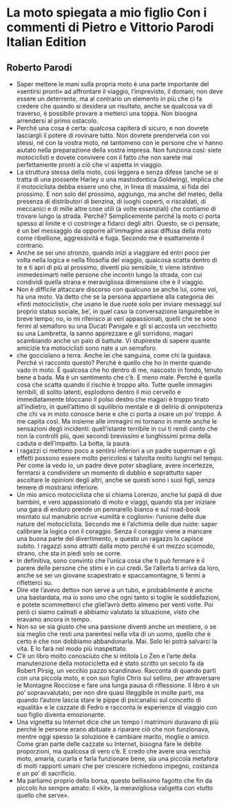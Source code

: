 # La moto spiegata a mio figlio Con i commenti di Pietro e Vittorio Parodi Italian Edition
## Roberto Parodi
- Saper mettere le mani sulla propria moto è una parte importante del «sentirsi pronti» ad affrontare il viaggio, l’imprevisto, il domani; non deve essere un deterrente, ma al contrario un elemento in più che ci fa credere che quando si desidera un risultato, anche se qualcosa va di traverso, è possibile provare a metterci una toppa. Non bisogna arrendersi al primo ostacolo.
- Perché una cosa è certa: qualcosa capiterà di sicuro, e non dovrete lasciargli il potere di rovinare tutto. Non dovrete prendervela con voi stessi, né con la vostra moto, né tantomeno con le persone che vi hanno aiutato nella preparazione della vostra impresa. Non funziona così: siete motociclisti e dovete convivere con il fatto che non sarete mai perfettamente pronti a ciò che vi aspetta in viaggio.
- La struttura stessa della moto, così leggera e senza difese (anche se si tratta di una possente Harley o una mastodontica Goldwing), implica che il motociclista debba essere uno che, in linea di massima, si fida del prossimo. E non solo del prossimo, aggiungo, ma anche del meteo, della presenza di distributori di benzina, di luoghi coperti, o riscaldati, di meccanici e di mille altre cose utili (a volte essenziali) che contiamo di trovare lungo la strada. Perché? Semplicemente perché la moto ci porta spesso al limite e ci costringe a fidarci degli altri. Questo, se ci pensate, è un bel messaggio da opporre all’immagine assai diffusa della moto come ribellione, aggressività e fuga. Secondo me è esattamente il contrario.
- Anche se sei uno stronzo, quando inizi a viaggiare ed entri poco per volta nella logica e nella filosofia del viaggio, qualcosa scatta dentro di te e ti apri di più al prossimo, diventi più sensibile, ti viene istintivo immedesimarti nelle persone che incontri lungo la strada, con cui condividi quella strana e meravigliosa dimensione che è il viaggio.
- Non è difficile attaccare discorso con qualcuno se anche lui, come voi, ha una moto. Va detto che se la persona appartiene alla categoria dei «finti motociclisti», che usano le due ruote solo per inviare messaggi sul proprio status sociale, be’, in quel caso la conversazione languirebbe in breve tempo; no, io mi riferisco ai veri appassionati, quelli che se sono fermi al semaforo su una Ducati Panigale e gli si accosta un vecchietto su una Lambretta, la sanno apprezzare e gli sorridono, magari scambiando anche un paio di battute. Vi stupireste di sapere quante amicizie tra motociclisti sono nate a un semaforo.
- che gocciolano a terra. Anche lei che sanguina, come chi la guidava. Perché vi racconto questo? Perché è quello che ho in mente quando vado in moto. È qualcosa che ho dentro di me, nascosto in fondo, tenuto bene a bada. Ma è un sentimento che c’è. E meno male. Perché è quella cosa che scatta quando il rischio è troppo alto. Tutte quelle immagini terribili, di solito latenti, esplodono dentro il mio cervello e immediatamente bloccano il polso destro che magari è troppo tirato all’indietro, in quell’attimo di squilibrio mentale e di delirio di onnipotenza che chi va in moto conosce bene e che ci porta a osare un po’ troppo. A me capita così. Ma insieme alle immagini mi tornano in mente anche le sensazioni degli incidenti: quell’istante terribile in cui ti rendi conto che non la controlli più, quei secondi brevissimi e lunghissimi prima della caduta o dell’impatto. La botta, la paura.
- I ragazzi ci mettono poco a sentirsi inferiori a un padre superman e gli effetti possono essere molto pericolosi e talvolta molto lunghi nel tempo. Per come la vedo io, un padre deve poter sbagliare, avere incertezze, fermarsi a condividere un momento di dubbio e soprattutto saper ascoltare le opinioni degli altri, anche se questi sono i suoi figli, senza temere di mostrarsi inferiore.
- Un mio amico motociclista che si chiama Lorenzo, anche lui papà di due bambini, e vero appassionato di moto e viaggi, quando sta per iniziare una gara di enduro prende un pennarello bianco e sul road-book montato sul manubrio scrive «umiltà e coglioni»: l’unione delle due nature del motociclista. Secondo me è l’alchimia delle due ruote: saper calibrare la logica con il coraggio. Senza il coraggio viene a mancare una buona parte del divertimento, e questo un ragazzo lo capisce subito. I ragazzi sono attratti dalla moto perché è un mezzo scomodo, strano, che sta in piedi solo se corre.
- In definitiva, sono convinto che l’unica cosa che ti può fermare è il parere delle persone che stimi e in cui credi. Se l’allerta ti arriva da loro, anche se sei un giovane scapestrato e spaccamontagne, ti fermi a rifletterci su.
- Dire «te l’avevo detto» non serve a un tubo, e probabilmente è anche una bastardata, ma io sono uno che ogni tanto si toglie le soddisfazioni, e potete scommetterci che gliel’avrò detto almeno per venti volte. Poi però ci siamo calmati e abbiamo valutato la situazione, visto che eravamo ancora in tempo.
- Non so se sia giusto che una passione diventi anche un mestiere, o se sia meglio che resti una parentesi nella vita di un uomo, quello che è certo è che non dobbiamo abbandonarla. Mai. Solo lei potrà salvarci la vita. E lo farà nel modo più inaspettato.
- C’è un libro molto conosciuto che si intitola Lo Zen e l’arte della manutenzione della motocicletta ed è stato scritto un secolo fa da Robert Pirsig, un vecchio pazzo scandinavo. Racconta di quando partì con una piccola moto, e con suo figlio Chris sul sellino, per attraversare le Montagne Rocciose e fare una lunga pausa di riflessione. Il libro è un po’ sopravvalutato, per non dire quasi illeggibile in molte parti, ma quando l’autore lascia stare le pippe di psicanalisi sul concetto di «qualità» e le cazzate di Fedro e racconta le esperienze di viaggio con suo figlio diventa emozionante.
- Una vignetta su Internet dice che un tempo i matrimoni duravano di più perché le persone erano abituate a riparare ciò che non funzionava, mentre oggi spesso la soluzione è cambiare marito, moglie o amico. Come gran parte delle cazzate su Internet, bisogna fare le debite proporzioni, ma qualcosa di vero c’è. E credo che avere una vecchia moto, amarla, curarla e farla funzionare bene, sia una piccola metafora di molti rapporti umani che per crescere richiedono impegno, costanza e un po’ di sacrificio.
- Ma parliamo proprio della borsa, questo bellissimo fagotto che fin da piccolo ho sempre amato: il «kit», la meravigliosa valigetta con «tutto quello che serve».
